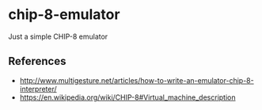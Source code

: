 # chip-8-emulator
Just a simple CHIP-8 emulator

## References
- http://www.multigesture.net/articles/how-to-write-an-emulator-chip-8-interpreter/
- https://en.wikipedia.org/wiki/CHIP-8#Virtual_machine_description
